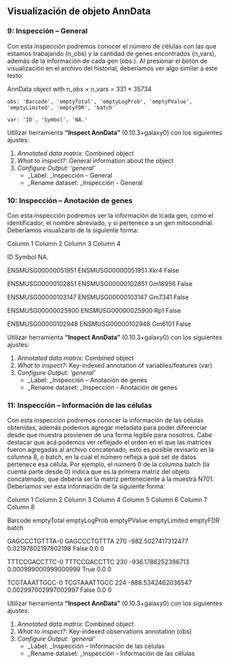 ## Visualización de objeto AnnData

### 9: Inspección – General

Con esta inspección podremos conocer el número de células con las que estamos trabajando (n_obs) y la cantidad de genes encontrados (n_vars), además de la información de cada gen (obs:). Al presionar el botón de visualización en el archivo del historial, deberíamos ver algo similar a este texto:

AnnData object with n_obs × n_vars = 331 × 35734

    obs: 'Barcode', 'emptyTotal', 'emptyLogProb', 'emptyPValue', 'emptyLimited', 'emptyFDR', 'batch'

    var: 'ID', 'Symbol', 'NA.'

Utilizar herramienta **“Inspect AnnData”** (0.10.3+galaxy0) con los siguientes ajustes:

1. _Annotated data matrix:_ Combined object
2. _What to inspect?:_ General information about the object
3. _Configure Output: ‘general’_
    * _Label: _Inspección - General
    * _Rename dataset: _Inspección - General

### 10: Inspección – Anotación de genes

Con esta inspección podremos ver la información de lcada gen, como el identificador, el nombre abreviado, y si pertenece a un gen mitocondrial. Deberíamos visualizarlo de la siguiente forma:

Column 1	Column 2	Column 3	Column 4

ID	Symbol	NA.

ENSMUSG00000051951	ENSMUSG00000051951	Xkr4	False

ENSMUSG00000102851	ENSMUSG00000102851	Gm18956	False

ENSMUSG00000103147	ENSMUSG00000103147	Gm7341	False

ENSMUSG00000025900	ENSMUSG00000025900	Rp1	False

ENSMUSG00000102948	ENSMUSG00000102948	Gm6101	False

Utilizar herramienta **“Inspect AnnData”** (0.10.3+galaxy0) con los siguientes ajustes:

1. _Annotated data matrix:_ Combined object
2. _What to inspect?:_ Key-indexed annotation of variables/features (var)
3. _Configure Output: ‘general’_
    * _Label: _Inspección – Anotación de genes
    * _Rename dataset: _Inspección - Anotación de genes

### 11: Inspección – Información de las células

Con esta inspección podremos conocer la información de las células obtenidas, además podemos agregar metadata para poder diferenciar desde que muestra provienen de una forma legible para nosotros. Cabe destacar que acá podemos ver reflejado el orden en el que las matrices fueron agregadas al archivo concatenado, esto es posible revisarlo en la columna 8, o batch, en la cual el número refleja a qué set de datos pertenece esa célula. Por ejemplo, el número 0 de la columna batch (la cuenta parte desde 0) indica que es la primera matriz del objeto concatenado, que debería ser la matriz perteneciente a la muestra N701. Deberíamos ver esta información de la siguiente forma:

Column 1	Column 2	Column 3	Column 4	Column 5	Column 6	Column 7	Column 8

Barcode	emptyTotal	emptyLogProb	emptyPValue	emptyLimited	emptyFDR	batch

GAGCCCTGTTTA-0	GAGCCCTGTTTA	270	-982.5027417312477	0.02197802197802198	False	0.0	0

TTTCCGACCTTC-0	TTTCCGACCTTC	230	-936.1786252396713	0.000999000999000999	True	0.0	0

TCGTAAATTGCC-0	TCGTAAATTGCC	224	-888.5342462036547	0.002997002997002997	False	0.0	0

Utilizar herramienta **“Inspect AnnData”** (0.10.3+galaxy0) con los siguientes ajustes:

1. _Annotated data matrix:_ Combined object
2. _What to inspect?:_ Key-indexed observations annotation (obs)
3. _Configure Output: ‘general’_
    * _Label: _Inspección – Información de las células
    * _Rename dataset: _Inspección - Información de las células
